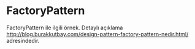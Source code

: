 # FactoryPattern
FactoryPattern ile ilgili örnek. Detaylı açıklama  http://blog.burakkutbay.com/design-pattern-factory-pattern-nedir.html/ adresindedir.
